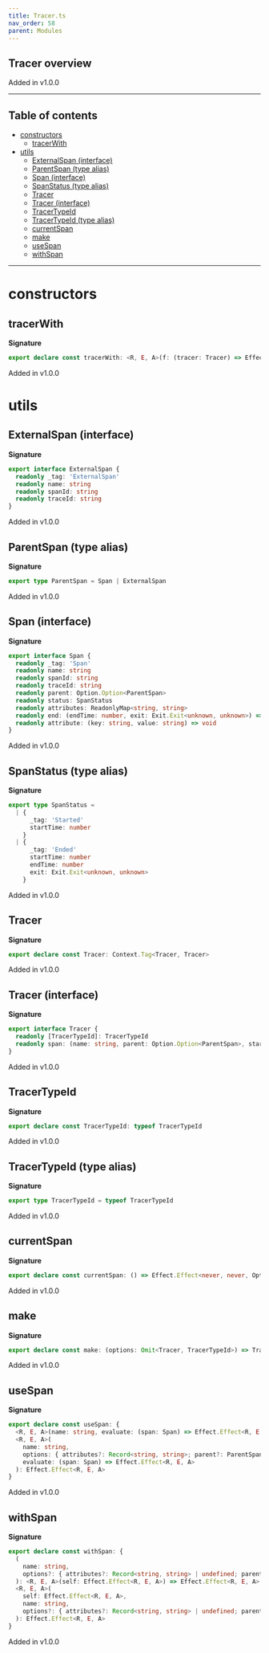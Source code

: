 ```yaml
---
title: Tracer.ts
nav_order: 58
parent: Modules
---
```


## Tracer overview

Added in v1.0.0

---

<h2 class="text-delta">Table of contents</h2>

- [constructors](#constructors)
  - [tracerWith](#tracerwith)
- [utils](#utils)
  - [ExternalSpan (interface)](#externalspan-interface)
  - [ParentSpan (type alias)](#parentspan-type-alias)
  - [Span (interface)](#span-interface)
  - [SpanStatus (type alias)](#spanstatus-type-alias)
  - [Tracer](#tracer)
  - [Tracer (interface)](#tracer-interface)
  - [TracerTypeId](#tracertypeid)
  - [TracerTypeId (type alias)](#tracertypeid-type-alias)
  - [currentSpan](#currentspan)
  - [make](#make)
  - [useSpan](#usespan)
  - [withSpan](#withspan)

---

# constructors

## tracerWith

**Signature**

```ts
export declare const tracerWith: <R, E, A>(f: (tracer: Tracer) => Effect.Effect<R, E, A>) => Effect.Effect<R, E, A>
```

Added in v1.0.0

# utils

## ExternalSpan (interface)

**Signature**

```ts
export interface ExternalSpan {
  readonly _tag: 'ExternalSpan'
  readonly name: string
  readonly spanId: string
  readonly traceId: string
}
```

Added in v1.0.0

## ParentSpan (type alias)

**Signature**

```ts
export type ParentSpan = Span | ExternalSpan
```

Added in v1.0.0

## Span (interface)

**Signature**

```ts
export interface Span {
  readonly _tag: 'Span'
  readonly name: string
  readonly spanId: string
  readonly traceId: string
  readonly parent: Option.Option<ParentSpan>
  readonly status: SpanStatus
  readonly attributes: ReadonlyMap<string, string>
  readonly end: (endTime: number, exit: Exit.Exit<unknown, unknown>) => void
  readonly attribute: (key: string, value: string) => void
}
```

Added in v1.0.0

## SpanStatus (type alias)

**Signature**

```ts
export type SpanStatus =
  | {
      _tag: 'Started'
      startTime: number
    }
  | {
      _tag: 'Ended'
      startTime: number
      endTime: number
      exit: Exit.Exit<unknown, unknown>
    }
```

Added in v1.0.0

## Tracer

**Signature**

```ts
export declare const Tracer: Context.Tag<Tracer, Tracer>
```

Added in v1.0.0

## Tracer (interface)

**Signature**

```ts
export interface Tracer {
  readonly [TracerTypeId]: TracerTypeId
  readonly span: (name: string, parent: Option.Option<ParentSpan>, startTime: number) => Span
}
```

Added in v1.0.0

## TracerTypeId

**Signature**

```ts
export declare const TracerTypeId: typeof TracerTypeId
```

Added in v1.0.0

## TracerTypeId (type alias)

**Signature**

```ts
export type TracerTypeId = typeof TracerTypeId
```

Added in v1.0.0

## currentSpan

**Signature**

```ts
export declare const currentSpan: () => Effect.Effect<never, never, Option.Option<Span>>
```

Added in v1.0.0

## make

**Signature**

```ts
export declare const make: (options: Omit<Tracer, TracerTypeId>) => Tracer
```

Added in v1.0.0

## useSpan

**Signature**

```ts
export declare const useSpan: {
  <R, E, A>(name: string, evaluate: (span: Span) => Effect.Effect<R, E, A>): Effect.Effect<R, E, A>
  <R, E, A>(
    name: string,
    options: { attributes?: Record<string, string>; parent?: ParentSpan; root?: boolean },
    evaluate: (span: Span) => Effect.Effect<R, E, A>
  ): Effect.Effect<R, E, A>
}
```

Added in v1.0.0

## withSpan

**Signature**

```ts
export declare const withSpan: {
  (
    name: string,
    options?: { attributes?: Record<string, string> | undefined; parent?: ParentSpan; root?: boolean } | undefined
  ): <R, E, A>(self: Effect.Effect<R, E, A>) => Effect.Effect<R, E, A>
  <R, E, A>(
    self: Effect.Effect<R, E, A>,
    name: string,
    options?: { attributes?: Record<string, string> | undefined; parent?: ParentSpan; root?: boolean } | undefined
  ): Effect.Effect<R, E, A>
}
```

Added in v1.0.0
